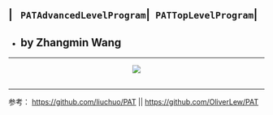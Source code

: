 ## | **` PATAdvancedLevelProgram`**|**` PATTopLevelProgram`**|

* ## by Zhangmin Wang

----------

<div align="center">
  <img src="https://www.patest.cn/p/img/slider/robot1.png"><br><br>
</div>

----------

参考： https://github.com/liuchuo/PAT || https://github.com/OliverLew/PAT
